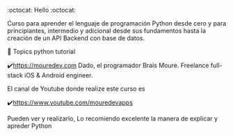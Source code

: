 :octocat: Hello :octocat: 

Curso para aprender el lenguaje de programación Python desde cero y para principiantes, intermedio y adicional desde sus fundamentos hasta la creación de un API Backend con base de datos.

:jack_o_lantern: Topics
python tutorial 

:heavy_check_mark:https://mouredev.com Dado, el programador Brais Moure. Freelance full-stack iOS & Android engineer.

El canal de Youtube donde realize este curso es 

:heavy_check_mark:https://www.youtube.com/mouredevapps

Pueden ver y realizarlo, Lo recomiendo excelente la manera de explicar y apreder Python
 
